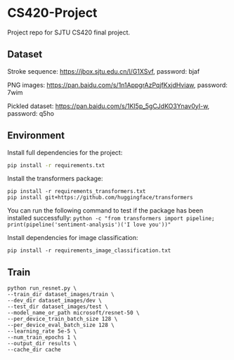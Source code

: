 # CS420-Project
Project repo for SJTU CS420 final project.

## Dataset
Stroke sequence: https://jbox.sjtu.edu.cn/l/G1XSvf, password: bjaf

PNG images: https://pan.baidu.com/s/1n1AppgrAzPqjfKxjdHviaw, password: 7wim

Pickled dataset: https://pan.baidu.com/s/1KI5p_5gCJdKO3Ynav0yI-w, password: q5ho

## Environment

Install full dependencies for the project:

```bash
pip install -r requirements.txt
```

Install the transformers package:
```
pip install -r requirements_transformers.txt
pip install git+https://github.com/huggingface/transformers
```
You can run the following command to test if the package has been installed successfully:
```python -c "from transformers import pipeline; print(pipeline('sentiment-analysis')('I love you'))"```

Install dependencies for image classification:
```
pip install -r requirements_image_classification.txt
```

## Train
```
python run_resnet.py \
--train_dir dataset_images/train \
--dev_dir dataset_images/dev \
--test_dir dataset_images/test \
--model_name_or_path microsoft/resnet-50 \
--per_device_train_batch_size 128 \
--per_device_eval_batch_size 128 \
--learning_rate 5e-5 \
--num_train_epochs 1 \
--output_dir results \
--cache_dir cache
```
